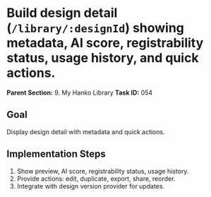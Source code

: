 # Build design detail (`/library/:designId`) showing metadata, AI score, registrability status, usage history, and quick actions.

**Parent Section:** 9. My Hanko Library
**Task ID:** 054

## Goal
Display design detail with metadata and quick actions.

## Implementation Steps
1. Show preview, AI score, registrability status, usage history.
2. Provide actions: edit, duplicate, export, share, reorder.
3. Integrate with design version provider for updates.
